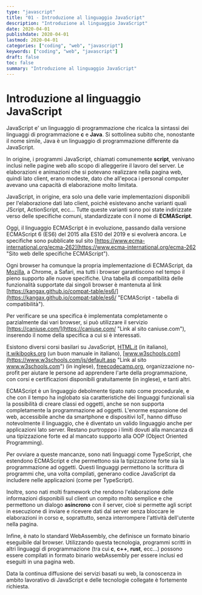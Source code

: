 ```yaml
---
type: "javascript"
title: "01 - Introduzione al linguaggio JavaScript"
description: "Introduzione al linguaggio JavaScript"
date: 2020-04-01
publishdate: 2020-04-01
lastmod: 2020-04-01
categories: ["coding", "web", "javascript"]
keywords: ["coding", "web", "javascript"]
draft: false
toc: false
summary: "Introduzione al linguaggio JavaScript"
---
```


# Introduzione al linguaggio JavaScript

JavaScript e' un linguaggio di programmazione che ricalca la sintassi dei linguaggi di programmazione **c** e **Java**. Si sottolinea subito che, nonostante il nome simile, Java è un linguaggio di programmazione differente da JavaScript.

In origine, i programmi JavaScript, chiamati comunemente **script**, venivano inclusi nelle pagine web allo scopo di alleggerire il lavoro del server. Le elaborazioni e animazioni che si potevano realizzare nella pagina web, quindi lato client, erano modeste, dato che all'epoca i personal computer avevano una capacità di elaborazione molto limitata.

JavaScript, in origine, era solo una delle varie implementazioni disponibili per l'elaborazione dati lato client, poichè esistevano anche varianti quali JScript, ActionScript, ecc... Tutte queste varianti sono poi state indirizzate verso delle specifiche comuni, standardizzate con il nome di **ECMAScript**.

Oggi, il linguaggio ECMAScript è in evoluzione, passando dalla versione ECMAScript 6 (ES6) del 2015 alla ES10 del 2019 e si evolverà ancora. Le specifiche sono pubblicate sul sito
[https://www.ecma-international.org/ecma-262](https://www.ecma-international.org/ecma-262 "Sito web delle specifiche ECMAScript").

Ogni browser ha comunque la propria implementazione di ECMAScript, da
[Mozilla](http://www.mozilla.org/js/language/ "Mozilla - implementazione ECMAScript"),
a Chrome, a Safari, ma tutti i browser garantiscono nel tempo il pieno supporto alle nuove specifiche. Una tabella di compatibilità delle funzionalità supportate dai singoli browser è mantenuta al link
[https://kangax.github.io/compat-table/es6/](https://kangax.github.io/compat-table/es6/ "ECMAScript - tabella di compatibilità").

Per verificare se una specifica è implementata completamente o parzialmente dai vari browser, si può utilizzare il servizio [https://caniuse.com/](https://caniuse.com/ "Link al sito caniuse.com"), inserendo il nome della specifica a cui si è interessati.

Esistono diversi corsi basilari su JavaScript,
[HTML.it](https://www.html.it/guide/guida-javascript-di-base/ "Link al sito html.it") (in
italiano),
[it.wikibooks.org](https://it.m.wikibooks.org/wiki/JavaScript "Link al sito it.wikibooks.org") (un buon manuale in italiano),
[www.w3schools.com](https://www.w3schools.com/js/default.asp "Link al sito www.w3schools.com") (in inglese),
[freecodecamp.org](https://www.freecodecamp.org/learn/javascript-algorithms-and-data-structures/basic-javascript/ "Link al sito freecodecamp.org"),
organizzazione no-profit per aiutare le persone ad apprendere l'arte della programmazione, con corsi e certificazioni disponibili gratuitamente (in inglese), e tanti altri.

ECMAScript è un linguaggio debolmente tipato nato come procedurale, e che con il tempo ha inglobato sia caratteristiche dei linguaggi funzionali sia la possibilità di creare classi ed oggetti, anche se non supporta completamente la programmazione ad oggetti. L'enorme espansione del web, accessibile anche da smartphone e dispositivi IoT, hanno diffuso notevolmente il linguaggio, che è diventato un valido linguaggio anche per applicazioni lato server. Restano purtropppo i limiti dovuti alla mancanza di una tipizzazione forte ed al mancato supporto alla OOP (Object Oriented Programming).

Per ovviare a queste mancanze, sono nati linguaggi come TypeScript, che estendono ECMAScript e che permettono sia la tipizzazione forte sia la programmazione ad oggetti. Questi linguaggi permettono la scrittura di programmi che, una volta compilati, generano codice JavaScript da includere nelle applicazioni (come per TypeScript).

Inoltre, sono nati molti framework che rendono l'elaborazione delle informazioni disponibili sul client un compito molto semplice e che permettono un dialogo **asincrono** con il server, cioè si permette agli script in esecuzione di inviare e ricevere dati dal server senza bloccare le elaborazioni in corso e, soprattutto, senza interrompere l'attività dell'utente nella pagina.

Infine, è nato lo standard WebAssembly, che definisce un formato binario eseguibile dal browser. Utilizzando questa tecnologia, programmi scritti in altri linguaggi di programmazione (tra cui **c**, **c++**, **rust**, ecc...) possono essere compilati in formato binario webAssembly per essere inclusi ed eseguiti in una pagina web.

Data la continua diffusione dei servizi basati su web, la conoscenza in ambito lavorativo di JavaScript e delle tecnologie collegate è fortemente richiesta.

